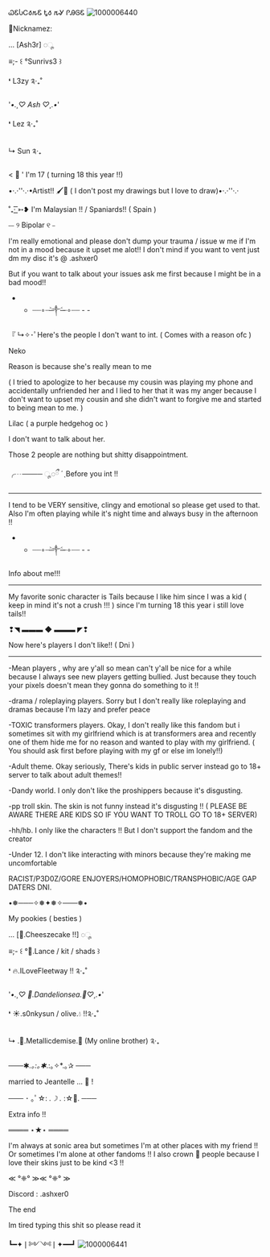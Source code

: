 ᏇᏋႱᏟ𐒀𐒄Ꮛ Ꮏ𐒀 𐒄Ꮍ ᎵᎯᎶᏋ
![1000006440](https://github.com/user-attachments/assets/595c03f0-75ae-4297-ab06-5463df43e91a)



🦇Nicknamez:

... [Ash3r] ◌ೄ

≡;- ꒰ °Sunrivs3 ꒱

❛ L3zy ༉‧₊˚

'*•.¸♡ Ash ♡¸.•*'

❛ Lez ༉‧₊˚

↳ Sun ༉‧₊

< 🌌 ' I'm 17 ( turning 18 this year !!)

•·.·''·.·•Artist!! 🖌️🎨 ( I don't post my drawings but I love to draw)•·.·''·.·

˚₊· ͟͟͞͞➳❥ I'm Malaysian !! / Spaniards!! ( Spain )

⎯⎯ ୨ Bipolar ୧ ⎯

I'm really emotional and please don't dump your trauma / issue w me if I'm not in a mood because it upset me alot!! I don't mind if you want to vent just dm my disc it's @ .ashxer0

But if you want to talk about your issues ask me first because I might be in a bad mood!!

- - ┈┈∘┈˃̶༒˂̶┈∘┈┈ - -

『 ↳✧･ﾟHere's the people I don't want to int. ( Comes with a reason ofc )

Neko

Reason is because she's really mean to me

( I tried to apologize to her because my cousin was playing my phone and accidentally unfriended her and I lied to her that it was my anger because I don't want to upset my cousin and she didn't want to forgive me and started to being mean to me. )

Lilac ( a purple hedgehog oc )

I don't want to talk about her.

Those 2 people are nothing but shitty disappointment.

╭┈──── ◌ೄ◌ྀ ˊˎBefore you int !!

________________

I tend to be VERY sensitive, clingy and emotional so please get used to that. Also I'm often playing while it's night time and always busy in the afternoon !!

- - ┈┈∘┈˃̶༒˂̶┈∘┈┈ - -

Info about me!!!

________________

My favorite sonic character is Tails because I like him since I was a kid ( keep in mind it's not a crush !!! ) since I'm turning 18 this year i still love tails!!

❢◥ ▬▬▬ ◆ ▬▬▬ ◤❢

Now here's players I don't like!! ( Dni )

_______________________________

-Mean players , why are y'all so mean can't y'all be nice for a while because I always see new players getting bullied. Just because they touch your pixels doesn't mean they gonna do something to it !!

-drama / roleplaying players. Sorry but I don't really like roleplaying and dramas because I'm lazy and prefer peace

-TOXIC transformers players. Okay, I don't really like this fandom but i sometimes sit with my girlfriend which is at transformers area and recently one of them hide me for no reason and wanted to play with my girlfriend. ( You should ask first before playing with my gf or else im lonely!!)

-Adult theme. Okay seriously, There's kids in public server instead go to 18+ server to talk about adult themes!!

-Dandy world. I only don't like the proshippers because it's disgusting.

-pp troll skin. The skin is not funny instead it's disgusting !! ( PLEASE BE AWARE THERE ARE KIDS SO IF YOU WANT TO TROLL GO TO 18+ SERVER)

-hh/hb. I only like the characters !! But I don't support the fandom and the creator

-Under 12. I don't like interacting with minors because they're making me uncomfortable

RACIST/P3D0Z/GORE ENJOYERS/HOMOPHOBIC/TRANSPHOBIC/AGE GAP DATERS DNI.

•❅───✧❅✦❅✧───❅•

My pookies ( besties )

... [🍰.Cheeszecake !!] ◌ೄ

≡;- ꒰ °🦇.Lance / kit / shads ꒱

❛ 🔥.ILoveFleetway !! ༉‧₊˚

'*•.¸♡ 🌼.Dandelionsea.🌊♡¸.•*'

❛ ☀️.s0nkysun / olive.💧 !!༉‧₊˚

↳ .👾.Metallicdemise.🤖 (My online brother) ༉‧₊

───✱*.｡:｡✱*.:｡✧*.｡✰ ───

married to Jeantelle ... 💍 !

─── ･ ｡ﾟ☆: *.☽ .* :☆ﾟ. ───

Extra info !!

════ ⋆★⋆ ════

I'm always at sonic area but sometimes I'm at other places with my friend !! Or sometimes I'm alone at other fandoms !! I also crown 👑 people because I love their skins just to be kind <3 !!

≪ °❈° ≫≪ °❈° ≫

Discord : .ashxer0

The end

Im tired typing this shit so please read it

┗━✦❘༻༺❘✦━━┛
![1000006441](https://github.com/user-attachments/assets/7bacd70e-b218-4062-b4ed-8781b558d296)
